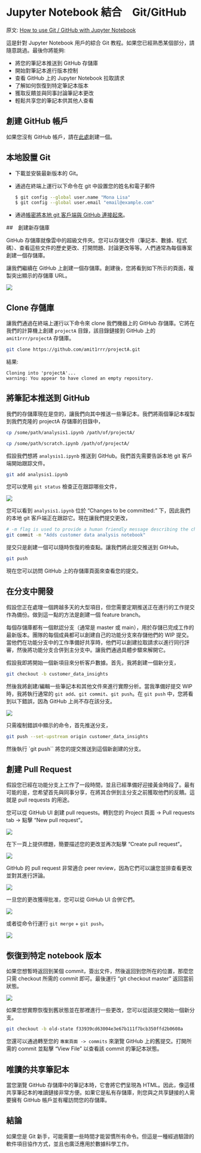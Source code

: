 # Jupyter Notebook 結合　Git/GitHub

原文: [How to use Git / GitHub with Jupyter Notebook](https://blog.reviewnb.com/github-jupyter-notebook/)

這是針對 Jupyter Notebook 用戶的綜合 Git 教程。如果您已經熟悉某個部分，請隨意跳過。最後你將能夠:

- 將您的筆記本推送到 GitHub 存儲庫
- 開始對筆記本進行版本控制
- 查看 GitHub 上的 Jupyter Notebook 拉取請求
- 了解如何恢復到特定筆記本版本
- 獲取反饋並與同事討論筆記本更改
- 輕鬆共享您的筆記本供其他人查看

## 創建 GitHub 帳戶

如果您沒有 GitHub 帳戶，請在[此處](https://github.com/)創建一個。

## 本地設置 Git

- 下載並安裝最新版本的 Git。
- 通過在終端上運行以下命令在 git 中設置您的姓名和電子郵件

    ```bash
    $ git config --global user.name "Mona Lisa"
    $ git config --global user.email "email@example.com"
    ```

- 通過[帳密將本地 git 客戶端與 GitHub 連接起來](https://help.github.com/en/github/using-git/caching-your-github-password-in-git)。

##　創建新存儲庫

GitHub 存儲庫就像雲中的超級文件夾。您可以存儲文件（筆記本、數據、程式碼）、查看這些文件的歷史更改、打開問題、討論更改等等。人們通常為每個專案創建一個存儲庫。

讓我們繼續在 GitHub 上創建一個存儲庫。創建後，您將看到如下所示的頁面，複製突出顯示的存儲庫 URL。

![](./assets/repository_created.png)

## Clone 存儲庫

讓我們通過在終端上運行以下命令來 clone 我們機器上的 GitHub 存儲庫。它將在我們的計算機上創建 `projectA` 目錄，該目錄鏈接到 GitHub 上的 `amit1rrr/projectA` 存儲庫。

```bash
git clone https://github.com/amit1rrr/projectA.git
```

結果:

```
Cloning into 'projectA'...
warning: You appear to have cloned an empty repository.
```

## 將筆記本推送到 GitHub

我們的存儲庫現在是空的，讓我們向其中推送一些筆記本。我們將兩個筆記本複製到我們克隆的 projectA 存儲庫的目錄中，

```bash
cp /some/path/analysis1.ipynb /path/of/projectA/

cp /some/path/scratch.ipynb /path/of/projectA/
```

假設我們想將 `analysis1.ipynb` 推送到 GitHub。我們首先需要告訴本地 git 客戶端開始跟踪文件。

```bash
git add analysis1.ipynb
```

您可以使用 `git status` 檢查正在跟踪哪些文件，

![](./assets/git_status.png)

您可以看到 `analysis1.ipynb` 位於 “Changes to be committed:” 下，因此我們的本地 git 客戶端正在跟踪它。現在讓我們提交更改，

```bash
# -m flag is used to provide a human friendly message describing the change
git commit -m "Adds customer data analysis notebook"
```

提交只是創建一個可以隨時恢復的檢查點。讓我們將此提交推送到 GitHub。

```bash
git push
```

現在您可以訪問 GitHub 上的存儲庫頁面來查看您的提交。

## 在分支中開發

假設您正在處理一個跨越多天的大型項目，但您需要定期推送正在進行的工作提交作為備份。做到這一點的方法是創建一個 feature branch。

每個存儲庫都有一個默認分支（通常是 master 或 main），用於存儲已完成工作的最新版本。團隊的每個成員都可以創建自己的功能分支來存儲他們的 WIP 提交。當他們在功能分支中的工作準備好共享時，他們可以創建拉取請求以進行同行評審，然後將功能分支合併到主分支中。讓我們通過具體步驟來解開它。

假設我即將開始一個新項目來分析客戶數據。首先，我將創建一個新分支，

```bash
git checkout -b customer_data_insights
```

然後我將創建/編輯一些筆記本和其他文件來進行實際分析。當我準備好提交 WIP 時，我將執行通常的 `git add`、`git commit`、`git push`。在 `git push` 中，您將看到以下錯誤，因為 GitHub 上尚不存在該分支。

![](./assets/branch_push_error.png)

只需複制錯誤中顯示的命令，首先推送分支，

```bash
git push --set-upstream origin customer_data_insights
```

然後執行 `git push`` 將您的提交推送到這個新創建的分支。

## 創建 Pull Request

假設您已經在功能分支上工作了一段時間，並且已經準備好迎接黃金時段了。最有可能的是，您希望首先與同事分享，在將其合併到主分支之前獲取他們的反饋。這就是 pull requests 的用途。

您可以從 GitHub UI 創建 pull requests。轉到您的 Project 頁面 -> Pull requests tab -> 點擊 “New pull request”。

![](./assets/new_pr_ui.png)

在下一頁上提供標題，簡要描述您的更改並再次點擊 “Create pull request”。

![](./assets/pr_title_desc.png)

GitHub 的 pull request 非常適合 peer review，因為它們可以讓您並排查看更改並對其進行評論。

![](./assets/jupyter_notebook_diff_v14_5.png)

一旦您的更改獲得批准，您可以從 GitHub UI 合併它們。

![](./assets/merge_pr_ui.png)

或者從命令行運行 `git merge` + `git push`，

![](./assets/git_merge_cli.png)


## 恢復到特定 notebook 版本

如果您想暫時返回到某個 commit，簽出文件，然後返回到您所在的位置，那麼您只需 checkout 所需的 commit 即可。最後運行 “git checkout master” 返回當前狀態。

![](./assets/checkout_commit.png)

如果您想實際恢復到舊狀態並在那裡進行一些更改，您可以從該提交開始一個新分支。

```bash
git checkout -b old-state f33939cd63004e3e67b111f7bcb350ffd2b0608a
```

您還可以通過轉至您的 `專案頁面 -> commits` 來瀏覽 GitHub 上的舊提交。打開所需的 commit 並點擊 “View File” 以查看該 commit 的筆記本狀態。

## 唯讀的共享筆記本

當您瀏覽 GitHub 存儲庫中的筆記本時，它會將它們呈現為 HTML。因此，像這樣共享筆記本的唯讀鏈接非常方便。如果它是私有存儲庫，則您與之共享鏈接的人需要擁有 GitHub 帳戶並有權訪問您的存儲庫。

## 結論

如果您是 Git 新手，可能需要一些時間才能習慣所有命令。但這是一種經過驗證的軟件項目協作方式，並且也廣泛應用於數據科學工作。

